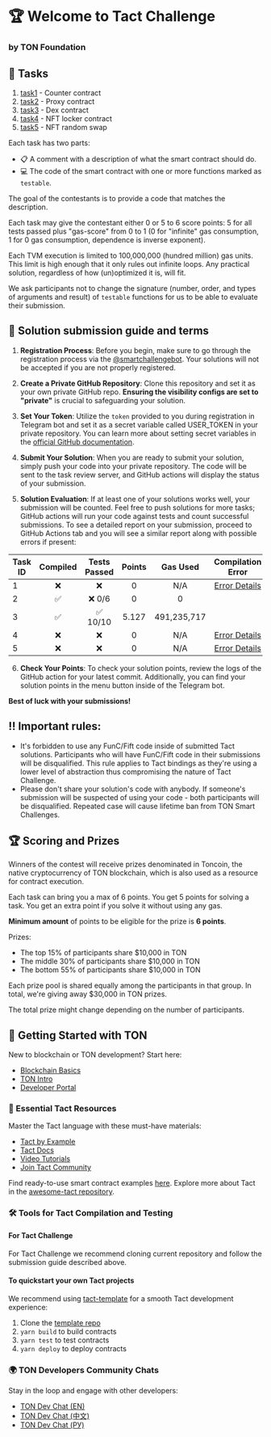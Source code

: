 # 🏆 Welcome to Tact Challenge
### by TON Foundation

## 📝 Tasks

1. [task1](/contracts/1.tact) - Counter contract 
2. [task2](/contracts/2.tact) - Proxy contract 
3. [task3](/contracts/3.tact) - Dex contract
4. [task4](/contracts/4.tact) - NFT locker contract
5. [task5](/contracts/5.tact) - NFT random swap

Each task has two parts:

- 📋 A comment with a description of what the smart contract should do.
- 💻 The code of the smart contract with one or more functions marked as `testable`.

The goal of the contestants is to provide a code that matches the description.

Each task may give the contestant either 0 or 5 to 6 score points: 5 for all tests passed plus "gas-score" from 0 to 1 (0 for "infinite" gas consumption, 1 for 0 gas consumption, dependence is inverse exponent).

Each TVM execution is limited to 100,000,000 (hundred million) gas units.
This limit is high enough that it only rules out infinite loops. Any practical solution, regardless of how (un)optimized it is, will fit.

We ask participants not to change the signature (number, order, and types of arguments and result) of `testable` functions for us to be able to evaluate their submission.

## 📅 Solution submission guide and terms

1. **Registration Process**: Before you begin, make sure to go through the registration process via the [@smartchallengebot](https://t.me/smartchallengebot?start=true). Your solutions will not be accepted if you are not properly registered.

2. **Create a Private GitHub Repository**: Clone this repository and set it as your own private GitHub repo. **Ensuring the visibility configs are set to "private"** is crucial to safeguarding your solution.

3. **Set Your Token**: Utilize the `token` provided to you during registration in Telegram bot and set it as a secret variable called USER_TOKEN in your private repository. You can learn more about setting secret variables in the [official GitHub documentation](https://docs.github.com/en/actions/security-guides/using-secrets-in-github-actions#creating-secrets-for-a-repository).

4. **Submit Your Solution**: When you are ready to submit your solution, simply push your code into your private repository. The code will be sent to the task review server, and GitHub actions will display the status of your submission.

5. **Solution Evaluation**: If at least one of your solutions works well, your submission will be counted. Feel free to push solutions for more tasks; GitHub actions will run your code against tests and count successful submissions. To see a detailed report on your submission, proceed to GitHub Actions tab and you will see a similar report along with possible errors if present:
<div align="center">
  
| Task ID | Compiled | Tests Passed | Points | Gas Used | Compilation Error |
|---------|:--------:|:------------:|:------:|:----------------------:|:-----------------:|
| 1 | ❌ | ❌ | 0 | N/A | [Error Details](#compilation-error-task-1) |
| 2 | ✅ | ❌ 0/6 | 0 | 0 |  |
| 3 | ✅ | ✅ 10/10 | 5.127 | 491,235,717 |  |
| 4 | ❌ | ❌ | 0 | N/A | [Error Details](#compilation-error-task-4) |
| 5 | ❌ | ❌ | 0 | N/A | [Error Details](#compilation-error-task-5) |
  
</div>

6. **Check Your Points**: To check your solution points, review the logs of the GitHub action for your latest commit. Additionally, you can find your solution points in the menu button inside of the Telegram bot.

**Best of luck with your submissions!**

## ‼️ Important rules:
- It's forbidden to use any FunC/Fift code inside of submitted Tact solutions. Participants who will have FunC/Fift code in their submissions will be disqualified. This rule applies to Tact bindings as they're using a lower level of abstraction thus compromising the nature of Tact Challenge.
- Please don't share your solution's code with anybody. If someone's submission will be suspected of using your code - both participants will be disqualified. Repeated case will cause lifetime ban from TON Smart Challenges.

## 🏆 Scoring and Prizes

Winners of the contest will receive prizes denominated in Toncoin, the native cryptocurrency of TON blockchain, which is also used as a resource for contract execution.

Each task can bring you a max of 6 points. You get 5 points for solving a task. You get an extra point if you solve it without using any gas.

**Minimum amount** of points to be eligible for the prize is **6 points**.

Prizes:
- The top 15% of participants share $10,000 in TON
- The middle 30% of participants share $10,000 in TON
- The bottom 55% of participants share $10,000 in TON

Each prize pool is shared equally among the participants in that group. In total, we're giving away $30,000 in TON prizes.

The total prize might change depending on the number of participants.

## 🚀 Getting Started with TON

New to blockchain or TON development? Start here:

- [Blockchain Basics](https://blog.ton.org/what-is-blockchain)
- [TON Intro](https://docs.ton.org/learn/introduction)
- [Developer Portal](https://ton.org/dev?filterBy=developSmartContract)

### 📘 Essential Tact Resources

Master the Tact language with these must-have materials:

- [Tact by Example](https://tact-by-example.org/)
- [Tact Docs](https://tact-lang.org/)
- [Video Tutorials](https://www.youtube.com/@AlefmanVladimirEN-xb4pq/videos)
- [Join Tact Community](https://t.me/tactlang)

Find ready-to-use smart contract examples [here](https://github.com/tact-lang/awesome-tact#-smart-contracts-examples). Explore more about Tact in the [awesome-tact repository](https://github.com/tact-lang/awesome-tact).

### 🛠️ Tools for Tact Compilation and Testing

#### For Tact Challenge

For Tact Challenge we recommend cloning current repository and follow the submission guide described above.

#### To quickstart your own Tact projects

We recommend using [tact-template](https://github.com/tact-lang/tact-template) for a smooth Tact development experience:

1. Clone the [template repo](https://github.com/tact-lang/tact-template)
2. `yarn build` to build contracts
3. `yarn test` to test contracts
4. `yarn deploy` to deploy contracts

### 🌍 TON Developers Community Chats

Stay in the loop and engage with other developers:

- [TON Dev Chat (EN)](https://t.me/tondev_eng)
- [TON Dev Chat (中文)](https://t.me/tondev_zh)
- [TON Dev Chat (РУ)](https://t.me/tondev)